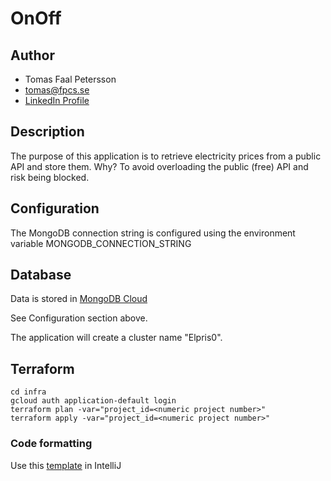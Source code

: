 # OnOff

## Author

- Tomas Faal Petersson
- tomas@fpcs.se
- [LinkedIn Profile](https://www.linkedin.com/in/tomasfaalpetersson/)

## Description

The purpose of this application is to retrieve electricity prices from a public API and store them.
Why? To avoid overloading the public (free) API and risk being blocked.

## Configuration

The MongoDB connection string is configured using the environment variable MONGODB_CONNECTION_STRING

## Database

Data is stored in [MongoDB Cloud](https://cloud.mongodb.com/)

See Configuration section above.

The application will create a cluster name "Elpris0".

## Terraform

```
cd infra
gcloud auth application-default login
terraform plan -var="project_id=<numeric project number>"
terraform apply -var="project_id=<numeric project number>"
```

### Code formatting

Use this [template](intellij-java-google-style.xml) in IntelliJ